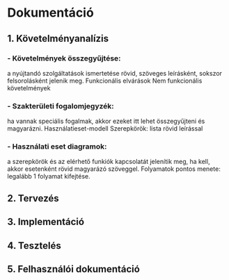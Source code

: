 # Dokumentáció
## 1. Követelményanalízis
### - Követelmények összegyűjtése: 
a nyújtandó szolgáltatások ismertetése rövid, szöveges leírásként, sokszor felsorolásként jelenik meg.
Funkcionális elvárások
Nem funkcionális követelmények
### - Szakterületi fogalomjegyzék: 
ha vannak speciális fogalmak, akkor ezeket itt lehet összegyűjteni és magyarázni.
Használatieset-modell
Szerepkörök: lista rövid leírással
### - Használati eset diagramok: 
a szerepkörök és az elérhető funkiók kapcsolatát jelenítik meg, ha kell, akkor esetenként rövid magyarázó szöveggel.
Folyamatok pontos menete: legalább 1 folyamat kifejtése.

## 2. Tervezés
## 3. Implementáció
## 4. Tesztelés
## 5. Felhasználói dokumentáció
